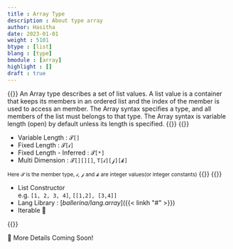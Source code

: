 ```yaml
---
title : Array Type
description : About type array
author: Hasitha
date: 2023-01-01
weight : 5101
btype : [list]
blang : [type]
bmodule : [array]
highlight : []
draft : true
---
```

{{<md class="summary">}}
An Array type describes a set of list values. A list value is a container that keeps its members in an ordered list and the index of the member is used to access an member. The Array syntax specifies a type, and all members of the list must belongs to that type. The Array syntax is variable length (open) by default unless its length is specified.
{{</md>}}
{{<md class="syntax">}}

* Variable Length :  `𝓣[]`
* Fixed Length :  `𝓣[𝓲]`
* Fixed Length - Inferred :  `𝓣[*]`
* Multi Dimension :  `𝓣[][][]`, `T[𝓲][𝓳][𝓴]`

<small>Here 𝓣 is the member type, 𝓲, 𝓳 and 𝓴 are integer values(or integer constants)</small>
{{</md>}}
{{<md class="tldr">}}

* List Constructor<br> e.g. `[1, 2, 3, 4]`, `[[1,2], [3,4]]`
* Lang Library : [*ballerina/lang.array*]({{< linkh "#" >}})
* Iterable 🔁

{{</md>}}

<!--more-->

🚧 More Details Coming Soon!
